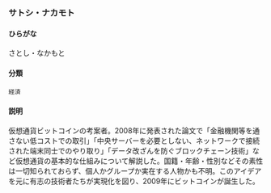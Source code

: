 <div style="display:none;">

## [あ行](securities-terms?id=あ行)
## [か行](securities-terms?id=か行)
## [さ行](securities-terms?id=さ行)

</div>

### サトシ・ナカモト

#### ひらがな

さとし・なかもと

#### 分類

`経済`

#### 説明

仮想通貨ビットコインの考案者。2008年に発表された論文で「金融機関等を通さない低コストでの取引」「中央サーバーを必要としない、ネットワークで接続された端末同士でのやり取り」「データ改ざんを防ぐブロックチェーン技術」など仮想通貨の基本的な仕組みについて解説した。国籍・年齢・性別などその素性は一切知られておらず、個人かグループか実在する人物かも不明。このアイデアを元に有志の技術者たちが実現化を図り、2009年にビットコインが誕生した。

<div style="display:none;">

## [た行](securities-terms?id=た行)
## [な行](securities-terms?id=な行)
## [は行](securities-terms?id=は行)
## [ま行](securities-terms?id=ま行)
## [や行](securities-terms?id=や行)
## [ら行](securities-terms?id=ら行)
## [わ行](securities-terms?id=わ行)
## [英数字・記号](securities-terms?id=英数字・記号)

</div>

